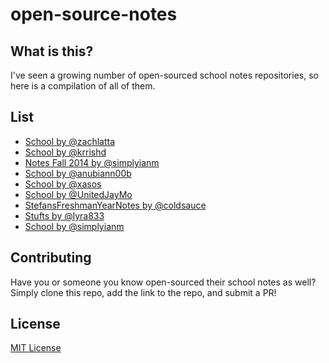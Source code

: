 open-source-notes
=================

## What is this?
I've seen a growing number of open-sourced school notes repositories, so here is a compilation of all of them.

## List
* [School by @zachlatta](https://github.com/zachlatta/school)
* [School by @krrishd](https://github.com/krrishd/school)
* [Notes Fall 2014 by @simplyianm](https://github.com/simplyianm/notes-fall-2014)
* [School by @anubiann00b](https://github.com/anubiann00b/school)
* [School by @xasos](https://github.com/xasos/school)
* [School by @UnitedJayMo](https://github.com/UnitedJayMo/School)
* [StefansFreshmanYearNotes by @coldsauce](https://github.com/ColdSauce/StefansFreshmanYearNotes)
* [Stufts by @lyra833](https://github.com/lyra833/Stufts)
* [School by @simplyianm](https://github.com/simplyianm/school)

## Contributing

Have you or someone you know open-sourced their school notes as well? Simply clone this repo, add the link to the repo, and submit a PR!

## License
[MIT License](LICENSE)
